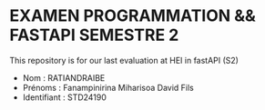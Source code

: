 # EXAMEN PROGRAMMATION && FASTAPI SEMESTRE 2
This repository is for our last evaluation at HEI in fastAPI (S2)
- Nom : RATIANDRAIBE
- Prénoms : Fanampinirina Miharisoa David Fils
- Identifiant : STD24190